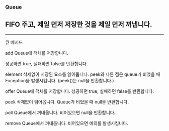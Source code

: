 ### Queue

## FIFO 주고, 제일 먼저 저장한 것을 제일 먼저 꺼냅니다.

***

큐 메서드

add
 Queue에 객체를 저장합니다. 

성공하면 true, 실패하면 false를 반환합니다.

element
 삭제없이 저장된 요소를 읽어옵니다. peek와 다른 점은 queue가 비었을 때 Exception을 발생시킵니다. (peek()는 null을 반환합니다.) 

offer
 Queue에 객체를 저장합니다. 성공하면 true, 실패하면 false를 반환합니다.

peek
 삭제없이 읽어옵니다. Queue가 비었을 때 null을 반환합니다.

poll
 Queue에서 꺼내옵니다. 비어있으면 null을 반환합니다.

remove
 Queue에서 꺼내옵니다. 비어있으면 예외를 발생시킵니다.